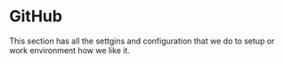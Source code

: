 # GitHub

This section has all the settgins and configuration that we do to setup or work environment how we like it.
